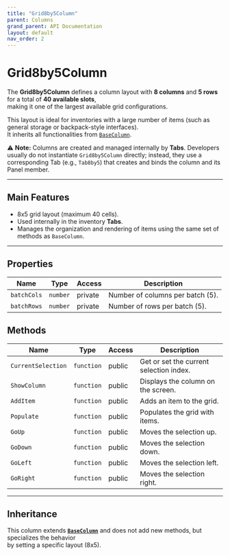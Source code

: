 ```yaml
---
title: "Grid8by5Column"
parent: Columns
grand_parent: API Documentation
layout: default
nav_order: 2
---
```


# Grid8by5Column

The **Grid8by5Column** defines a column layout with **8 columns** and **5 rows** for a total of **40 available slots**,  
making it one of the largest available grid configurations.  

This layout is ideal for inventories with a large number of items (such as general storage or backpack-style interfaces).  
It inherits all functionalities from [`BaseColumn`](./BaseColumn.md).

⚠️ **Note:** Columns are created and managed internally by **Tabs**. Developers usually do not instantiate `Grid8by5Column` directly; instead, they use a corresponding Tab (e.g., `Tab8by5`) that creates and binds the column and its Panel member.

---

## Main Features

- 8x5 grid layout (maximum 40 cells).  
- Used internally in the inventory **Tabs**.  
- Manages the organization and rendering of items using the same set of methods as `BaseColumn`.

---

## Properties

| Name | Type | Access | Description |
|------|------|--------|-------------|
| `batchCols` | `number` | private | Number of columns per batch (5). |
| `batchRows` | `number` | private | Number of rows per batch (5). |

## Methods

| Name | Type | Access | Description |
|------|------|--------|-------------|
| `CurrentSelection` | `function` | public | Get or set the current selection index. |
| `ShowColumn` | `function` | public | Displays the column on the screen. |
| `AddItem` | `function` | public | Adds an item to the grid. |
| `Populate` | `function` | public | Populates the grid with items. |
| `GoUp` | `function` | public | Moves the selection up. |
| `GoDown` | `function` | public | Moves the selection down. |
| `GoLeft` | `function` | public | Moves the selection left. |
| `GoRight` | `function` | public | Moves the selection right. |

---

## Inheritance

This column extends **[`BaseColumn`](./BaseColumn.md)** and does not add new methods, but specializes the behavior  
by setting a specific layout (8x5).